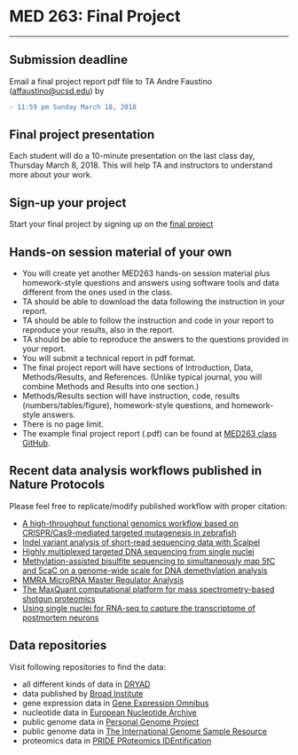 
# MED 263: Final Project

---

## Submission deadline

Email a final project report pdf file to TA Andre Faustino (affaustino@ucsd.edu) by

```diff
- 11:59 pm Sunday March 18, 2018
```

## Final project presentation
Each student will do a 10-minute presentation on the last class day, Thursday March 8, 2018. This will help TA and instructors to understand more about your work.


## Sign-up your project
Start your final project by signing up on the [final project](http://bit.ly/med263students)


## Hands-on session material of your own

- You will create yet another MED263 hands-on session material plus homework-style questions and answers using software tools and data different from the ones used in the class.
- TA should be able to download the data following the instruction in your report.
- TA should be able to follow the instruction and code in your report to reproduce your results, also in the report.
- TA should be able to reproduce the answers to the questions provided in your report.
- You will submit a technical report in pdf format.
- The final project report will have sections of Introduction, Data, Methods/Results, and References. (Unlike typical journal, you will combine Methods and Results into one section.)
- Methods/Results section will have instruction, code, results (numbers/tables/figure), homework-style questions, and homework-style answers.
- There is no page limit.
- The example final project report (.pdf) can be found at [MED263 class GitHub](https://github.com/jihoonkim/MED263/raw/master/final/MED263_final_project_example.pdf).



## Recent data analysis workflows published in Nature Protocols 
Please feel free to replicate/modify published workflow with proper citation:

- [A high-throughput functional genomics workflow based on CRISPR/Cas9-mediated
 targeted mutagenesis in zebrafish](https://www.ncbi.nlm.nih.gov/pubmed/27809318)
- [Indel variant analysis of short-read sequencing data with Scalpel](https://www.ncbi.nlm.nih.gov/pubmed/27854363)
- [Highly multiplexed targeted DNA sequencing from single nuclei](https://www.ncbi.nlm.nih.gov/pubmed/26741407)
- [Methylation-assisted bisulfite sequencing to simultaneously map 5fC and 5caC 
on a genome-wide scale for DNA demethylation analysis](https://www.ncbi.nlm.nih.gov/pubmed/27281647)
- [MMRA MicroRNA Master Regulator Analysis](https://www.ncbi.nlm.nih.gov/pubmed/27305450)
- [The MaxQuant computational platform for mass spectrometry-based shotgun proteomics](https://www.ncbi.nlm.nih.gov/pubmed/27809316)
- [Using single nuclei for RNA-seq to capture the transcriptome of postmortem neurons](https://www.ncbi.nlm.nih.gov/pubmed/26890679)


## Data repositories

Visit following repositories to find the data:

- all different kinds of data in [DRYAD](http://datadryad.org)
- data published by [Broad Institute](https://www.broadinstitute.org/data-software-and-tools)
- gene expression data in [Gene Expression Omnibus](https://www.ncbi.nlm.nih.gov/geo)
- nucleotide data in [European Nucleotide Archive](http://www.ebi.ac.uk/ena)
- public genome data in [Personal Genome Project](http://www.personalgenomes.org)
- public genome data in [The International Genome Sample Resource](http://www.internationalgenome.org)
- proteomics data in [PRIDE PRoteomics IDEntification](http://www.ebi.ac.uk/pride/archive)

